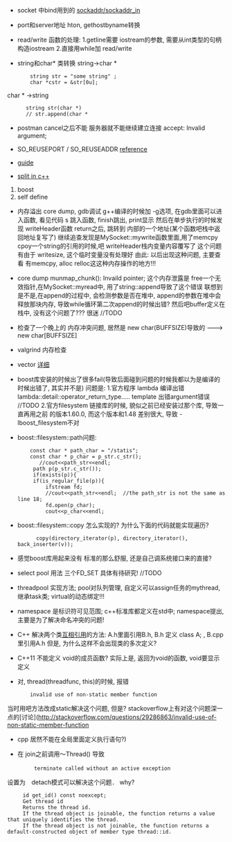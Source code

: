 + socket 中bind用到的 [sockaddr/sockaddr_in](http://beej.us/guide/bgnet/output/html/multipage/sockaddr_inman.html)

+ port和server地址  hton, gethostbyname转换

+ read/write 函数的处理: 
1.getline需要 iostream的参数, 需要从int类型的句柄构造iostream
2.直接用while加 read/write

+ string和char* 类转换
string->char *
		  
		  string str = "some string" ;
		  char *cstr = &str[0u];
char * ->string

		  string str(char *)
		  // str.append(char *
		  
+ postman cancel之后不能 服务器就不能继续建立连接
	accept: Invalid argument;

+ SO_REUSEPORT / SO_REUSEADDR [reference](http://stackoverflow.com/questions/14388706/socket-options-so-reuseaddr-and-so-reuseport-how-do-they-differ-do-they-mean-t)


+ [guide](https://www.scribd.com/document/120274805/QGNPs)

+ [split in c++](http://stackoverflow.com/questions/236129/split-a-string-in-c)
1. boost
2. self define

+ 内存溢出 core dump, 
gdb调试 g++编译的时候加 -g选项, 在gdb里面可以进入函数, 看见代码
s 跳入函数, finish跳出, print显示
然后在单步执行的时候发现 writeHeader函数 return之后, 跳转到 内部的一个地址(某个函数吧栈中返回地址复写了)
继续追查发现是MySocket::mywrite函数里面,用了memcpy cpoy一个string的引用的时候,吧 writeHeader栈内变量内容覆写了
这个问题有由于 writesize, 这个临时变量没有处理好
由此: 以后出现这种问题, 主要查看 有memcpy, alloc relloc这这种内存操作的地方!!!

+ core dump munmap_chunk(): Invaild pointer;
这个内存泄露是 free一个无效指针,在MySocket::myread中, 用了string::append导致了这个错误
联想到是不是,在append的过程中, 会检测参数是否在堆中, append的参数在堆中会释放那块内存, 导致while循环第二次append的时候出错?
然后吧buffer定义在栈中, 没有这个问题了???
很迷  //TODO

+ 检查了一个晚上的 内存冲突问题, 居然是
 new char(BUFFSIZE)导致的
 ---> new char[BUFFSIZE]
 
 + valgrind  内存检查
 
 + vector [详细](http://blog.csdn.net/hancunai0017/article/details/7032383)
 
 + boost库安装的时候出了很多fail(导致后面碰到问题的时候我都以为是编译的时候出错了, 其实并不是)
 问题是:
 1.官方程序 lambda 编译出错 lambda::detail::operator_return_type..... template 出错argument错误  //TODO
 2.官方filesystem 链接库的时候, 貌似之前已经安装过那个库, 导致一直再用之前
的版本1.60.0, 而这个版本和1.48 差别很大, 导致 -lboost_filesystem不对
 + boost::filesystem::path问题:
 
 		   const char * path_char = "/statis";
 		   const char * p_char = p_str.c_str();
    		  //cout<<path_str<<endl;
		    path p(p_str.c_str());
		    if(exists(p)){
			if(is_regular_file(p)){
			    ifstream fd;
			    //cout<<path_str<<endl;  //the path_str is not the same as line 18;
			    fd.open(p_char);
			    cout<<p_char<<endl;
			    
+ boost::filesystem::copy 怎么实现的? 为什么下面的代码就能实现遍历?

            copy(directory_iterator(p), directory_iterator(), back_inserter(v));

+ 感觉boost库用起来没有 标准的那么舒服,  还是自己调系统接口来的直接?

+ select pool 用法 三个FD_SET 具体有待研究! //TODO

+ threadpool  实现方法; pool对队列管理, 自定义可以assign任务的mythread, 继承task类; virtual的动态绑定!!!

+ namespace 是标识符可见范围;
c++标准库都定义在std中;
namespace提出, 主要是为了解决命名冲突的问题!

+ C++ 解决两个类[互相引用](http://www.cnblogs.com/zendu/p/4987971.html)的方法: A.h里面引用B.h, B.h 定义 class A; , B.cpp里引用A.h
但是, 为什么这样不会出现类的多次定义?

+ C++11 不能定义 void的成员函数?
实际上是, 返回为void的函数, void要显示定义

+ 对, thread(threadfunc, this)的时候, 报错

		  invalid use of non-static member function
		  
当时用吧方法改成static解决这个问题, 但是? stackoverflow上有对这个问题深一点的[讨论](http://stackoverflow.com/questions/29286863/invalid-use-of-non-static-member-function

+ cpp 居然不能在全局里面定义执行语句?)

+ 在 join之前调用～Thread() 导致

		　　terminate called without an active exception

设置为　detach模式可以解决这个问题． why?

		 id get_id() const noexcept;
		 Get thread id
		 Returns the thread id.
		 If the thread object is joinable, the function returns a value that uniquely identifies the thread.
		 If the thread object is not joinable, the function returns a default-constructed object of member type thread::id.